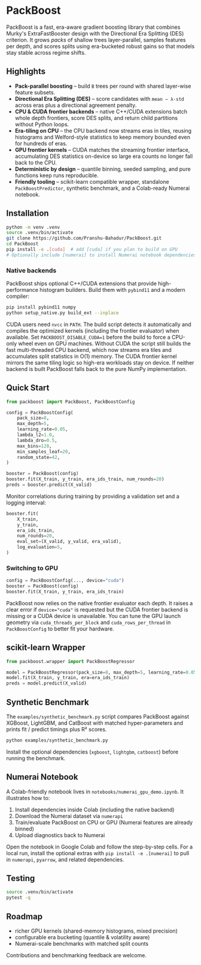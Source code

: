 # PackBoost

PackBoost is a fast, era-aware gradient boosting library that combines Murky's
ExtraFastBooster design with the Directional Era Splitting (DES) criterion.
It grows *packs* of shallow trees layer-parallel, samples features per depth,
and scores splits using era-bucketed robust gains so that models stay stable
across regime shifts.

## Highlights

- **Pack-parallel boosting** – build `B` trees per round with shared layer-wise
  feature subsets.
- **Directional Era Splitting (DES)** – score candidates with
  `mean − λ·std` across eras plus a directional agreement penalty.
- **CPU & CUDA frontier backends** – native C++/CUDA extensions batch whole
  depth frontiers, score DES splits, and return child partitions without Python
  loops.
- **Era-tiling on CPU** – the CPU backend now streams eras in tiles, reusing
  histograms and Welford-style statistics to keep memory bounded even for
  hundreds of eras.
- **GPU frontier kernels** – CUDA matches the streaming frontier interface,
  accumulating DES statistics on-device so large era counts no longer fall back
  to the CPU.
- **Deterministic by design** – quantile binning, seeded sampling, and pure
  functions keep runs reproducible.
- **Friendly tooling** – scikit-learn compatible wrapper, standalone
  `PackBoostPredictor`, synthetic benchmark, and a Colab-ready Numerai notebook.

## Installation

```bash
python -m venv .venv
source .venv/bin/activate
git clone https://github.com/Pranshu-Bahadur/PackBoost.git
cd PackBoost
pip install -e .[cuda]  # add [cuda] if you plan to build on GPU
# Optionally include [numerai] to install Numerai notebook dependencies
```

### Native backends

PackBoost ships optional C++/CUDA extensions that provide high-performance
histogram builders. Build them with `pybind11` and a modern compiler:

```bash
pip install pybind11 numpy
python setup_native.py build_ext --inplace
```

CUDA users need `nvcc` in `PATH`. The build script detects it automatically and
compiles the optimized kernels (including the frontier evaluator) when available.
Set `PACKBOOST_DISABLE_CUDA=1` before the build to force a CPU-only wheel even on
GPU machines. Without CUDA the script still builds the fast multi-threaded CPU
backend, which now streams era tiles and accumulates split statistics in O(1)
memory. The CUDA frontier kernel mirrors the same tiling logic so high-era
workloads stay on device. If neither backend is built PackBoost falls back to
the pure NumPy implementation.

## Quick Start

```python
from packboost import PackBoost, PackBoostConfig

config = PackBoostConfig(
    pack_size=8,
    max_depth=5,
    learning_rate=0.05,
    lambda_l2=1.0,
    lambda_dro=0.5,
    max_bins=128,
    min_samples_leaf=20,
    random_state=42,
)

booster = PackBoost(config)
booster.fit(X_train, y_train, era_ids_train, num_rounds=20)
preds = booster.predict(X_valid)
```

Monitor correlations during training by providing a validation set and a logging interval:

```python
booster.fit(
    X_train,
    y_train,
    era_ids_train,
    num_rounds=20,
    eval_set=(X_valid, y_valid, era_valid),
    log_evaluation=5,
)
```

### Switching to GPU

```python
config = PackBoostConfig(..., device="cuda")
booster = PackBoost(config)
booster.fit(X_train, y_train, era_ids_train)
```

PackBoost now relies on the native frontier evaluator each depth. It raises a
clear error if `device="cuda"` is requested but the CUDA frontier backend is
missing or a CUDA device is unavailable. You can tune the GPU launch geometry
via `cuda_threads_per_block` and `cuda_rows_per_thread` in `PackBoostConfig` to
better fit your hardware.

## scikit-learn Wrapper

```python
from packboost.wrapper import PackBoostRegressor

model = PackBoostRegressor(pack_size=8, max_depth=5, learning_rate=0.05)
model.fit(X_train, y_train, era=era_ids_train)
preds = model.predict(X_valid)
```

## Synthetic Benchmark

The `examples/synthetic_benchmark.py` script compares PackBoost against
XGBoost, LightGBM, and CatBoost with matched hyper-parameters and prints fit /
predict timings plus R² scores.

```bash
python examples/synthetic_benchmark.py
```

Install the optional dependencies (`xgboost`, `lightgbm`, `catboost`) before
running the benchmark.

## Numerai Notebook

A Colab-friendly notebook lives in `notebooks/numerai_gpu_demo.ipynb`. It
illustrates how to:

1. Install dependencies inside Colab (including the native backend)
2. Download the Numerai dataset via `numerapi`
3. Train/evaluate PackBoost on CPU or GPU (Numerai features are already binned)
4. Upload diagnostics back to Numerai

Open the notebook in Google Colab and follow the step-by-step cells. For a local
run, install the optional extras with `pip install -e .[numerai]` to pull in
`numerapi`, `pyarrow`, and related dependencies.

## Testing

```bash
source .venv/bin/activate
pytest -q
```

## Roadmap

- richer GPU kernels (shared-memory histograms, mixed precision)
- configurable era bucketing (quantile & volatility aware)
- Numerai-scale benchmarks with matched split counts

Contributions and benchmarking feedback are welcome.
